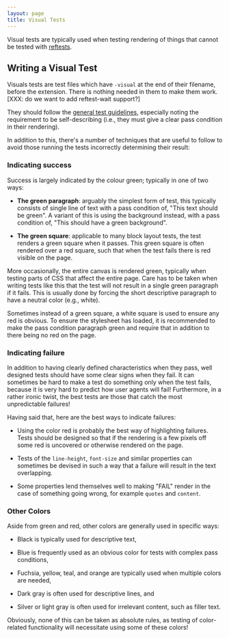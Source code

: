 ```yaml
---
layout: page
title: Visual Tests
---
```


Visual tests are typically used when testing rendering of things that
cannot be tested with [reftests](reftests).

## Writing a Visual Test

Visuals tests are test files which have `-visual` at the end of their
filename, before the extension. There is nothing needed in them to
make them work. [XXX: do we want to add reftest-wait support?]

They should follow the [general test guidelines](general-guidelines),
especially noting the requirement to be self-describing (i.e., they
must give a clear pass condition in their rendering).

In addition to this, there's a number of techniques that are useful to
follow to avoid those running the tests incorrectly determining their
result:

### Indicating success

Success is largely indicated by the colour green; typically in one of
two ways:

 * **The green paragraph**: arguably the simplest form of test, this
   typically consists of single line of text with a pass condition of,
   "This text should be green". A variant of this is using the
   background instead, with a pass condition of, "This should have a
   green background".
   
 * **The green square**: applicable to many block layout tests, the
   test renders a green square when it passes. This green square is
   often rendered over a red square, such that when the test fails
   there is red visible on the page.

More occasionally, the entire canvas is rendered green, typically when
testing parts of CSS that affect the entire page. Care has to be taken
when writing tests like this that the test will not result in a single
green paragraph if it fails. This is usually done by forcing the short
descriptive paragraph to have a neutral color (e.g., white).

Sometimes instead of a green square, a white square is used to ensure
any red is obvious. To ensure the stylesheet has loaded, it is
recommended to make the pass condition paragraph green and require
that in addition to there being no red on the page.

### Indicating failure

In addition to having clearly defined characteristics when
they pass, well designed tests should have some clear signs when
they fail. It can sometimes be hard to make a test do something only
when the test fails, because it is very hard to predict how user
agents will fail! Furthermore, in a rather ironic twist, the best
tests are those that catch the most unpredictable failures!

Having said that, here are the best ways to indicate failures:

 * Using the color red is probably the best way of highlighting
   failures. Tests should be designed so that if the rendering is a
   few pixels off some red is uncovered or otherwise rendered on the
   page.

 * Tests of the `line-height`, `font-size` and similar properties can
   sometimes be devised in such a way that a failure will result in
   the text overlapping.

 * Some properties lend themselves well to making "FAIL" render in the
   case of something going wrong, for example `quotes` and
   `content`.

### Other Colors

Aside from green and red, other colors are generally used in specific
ways:

 * Black is typically used for descriptive text,
 
 * Blue is frequently used as an obvious color for tests with complex
   pass conditions,
 
 * Fuchsia, yellow, teal, and orange are typically used when multiple
   colors are needed,

 * Dark gray is often used for descriptive lines, and

 * Silver or light gray is often used for irrelevant content, such as
   filler text.

Obviously, none of this can be taken as absolute rules, as testing of
color-related functionality will necessitate using some of these
colors!

